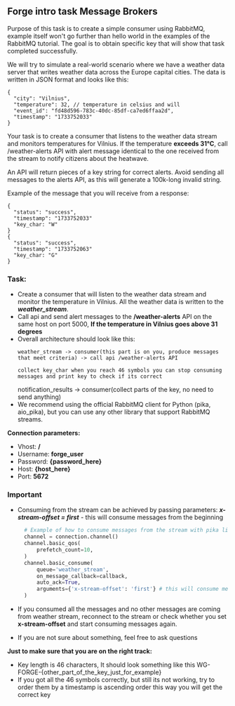 ## Forge intro task Message Brokers

Purpose of this task is to create a simple consumer using RabbitMQ, 
example itself won't go further than hello world in the examples of the RabbitMQ tutorial. The goal is to obtain 
specific key that will show that task completed successfully.

We will try to simulate a real-world scenario where we have a weather data server that writes weather 
data across the Europe capital cities. The data is written in JSON format and looks like this:
```
{
  "city": "Vilnius",
  "temperature": 32, // temperature in celsius and will 
  "event_id": "fd48d596-783c-40dc-85df-ca7ed6ffaa2d",
  "timestamp": "1733752033"
}
```
Your task is to create a consumer that listens to the weather data stream and monitors temperatures for Vilnius.
If the temperature **exceeds 31°C**, call /weather-alerts API with alert message identical to the one received
from the stream to notify citizens about the heatwave.  

An API will return pieces of a key string for correct alerts. Avoid sending all messages to the alerts API,
as this will generate a 100k-long invalid string.

Example of the message that you will receive from a response:
```
{
  "status": "success",
  "timestamp": "1733752033"
  "key_char: "W"
}
{
  "status": "success",
  "timestamp": "1733752063"
  "key_char: "G"
}
```

### Task:

* Create a consumer that will listen to the weather data stream and monitor the temperature in Vilnius. All the weather
data is written to the **_weather_stream_**.
* Call api and send alert messages to the **/weather-alerts** API on the same host on port 5000,
**If the temperature in Vilnius goes above 31 degrees**
* Overall architecture should look like this:
    ```
    weather_stream -> consumer(this part is on you, produce messages that meet criteria) -> call api /weather-alerts API
    
    collect key_char when you reach 46 symbols you can stop consuming messages and print key to check if its correct
    ```
    notification_results -> consumer(collect parts of the key, no need to send anything)
* We recommend using the official RabbitMQ client for Python (pika, aio_pika), but you can use any other library that support RabbitMQ 
streams.

**Connection parameters:**
* Vhost: **/**
* Username: **forge_user**
* Password: **{password_here}**
* Host: **{host_here}**
* Port: **5672**



### Important
* Consuming from the stream can be achieved by passing parameters:
  **_x-stream-offset = first_** - this will consume messages from the beginning
  ```python
    # Example of how to consume messages from the stream with pika library
    channel = connection.channel()
    channel.basic_qos(
        prefetch_count=10, 
    )
    channel.basic_consume(
        queue='weather_stream',
        on_message_callback=callback,
        auto_ack=True,
        arguments={'x-stream-offset': 'first'} # this will consume messages from the beginning
    )
  ```
* If you consumed all the messages and no other messages are coming from weather stream, 
reconnect to the stream or check whether you set **x-stream-offset** and start consuming messages again.

* If you are not sure about something, feel free to ask questions

**Just to make sure that you are on the right track:**
* Key length is 46 characters, It should look something like this WG-FORGE-{other_part_of_the_key_just_for_example}
* If you got all the 46 symbols correctly, but still its not working, try to order them by a timestamp is ascending order
this way you will get the correct key
